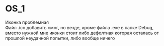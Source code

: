 # OS_1
Иконка проблемная  
Файл .ico добавить смог, но везде, кроме файла .exe в папке Debug, вместо нужной мне иконки стоит либо дефолтная которая осталась от прошлой неудачной попытки, либо вообще ничего
